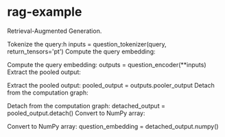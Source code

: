 # rag-example
Retrieval-Augmented Generation. 

Tokenize the query:h 
inputs = question_tokenizer(query, return_tensors='pt')
Compute the query embedding:

Compute the query embedding:
outputs = question_encoder(**inputs)
Extract the pooled output:

Extract the pooled output:
pooled_output = outputs.pooler_output
Detach from the computation graph:

Detach from the computation graph:
detached_output = pooled_output.detach()
Convert to NumPy array:

Convert to NumPy array:
question_embedding = detached_output.numpy()